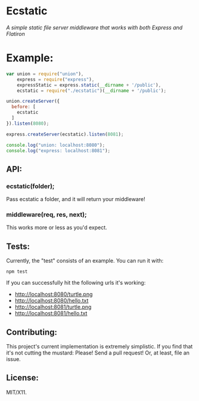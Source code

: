 # Ecstatic

*A simple static file server middleware that works with both Express and Flatiron*

# Example:

```js
var union = require("union"),
    express = require("express"),
    expressStatic = express.static(__dirname + '/public'),
    ecstatic = require("./ecstatic")(__dirname + '/public');

union.createServer({
  before: [
    ecstatic
  ]
}).listen(8080);

express.createServer(ecstatic).listen(8081);

console.log("union: localhost:8080");
console.log("express: localhost:8081");
```

## API:

### ecstatic(folder);

Pass ecstatic a folder, and it will return your middleware!

### middleware(req, res, next);

This works more or less as you'd expect.

## Tests:

Currently, the "test" consists of an example. You can run it with:

    npm test

If you can successfully hit the following urls it's working:

* <http://localhost:8080/turtle.png>
* <http://localhost:8080/hello.txt>
* <http://localhost:8081/turtle.png>
* <http://localhost:8081/hello.txt>

## Contributing:

This project's current implementation is extremely simplistic. If you find that it's not cutting the mustard: Please! Send a pull request! Or, at least, file an issue.

## License:

MIT/X11.
